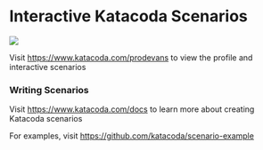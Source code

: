 # Interactive Katacoda Scenarios

[![](http://shields.katacoda.com/katacoda/prodevans/count.svg)](https://www.katacoda.com/prodevans "Get your profile on Katacoda.com")

Visit https://www.katacoda.com/prodevans to view the profile and interactive scenarios

### Writing Scenarios
Visit https://www.katacoda.com/docs to learn more about creating Katacoda scenarios

For examples, visit https://github.com/katacoda/scenario-example
